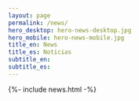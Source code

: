 ```yaml
---
layout: page
permalink: /news/
hero_desktop: hero-news-desktop.jpg
hero_mobile: hero-news-mobile.jpg
title_en: News
title_es: Noticias
subtitle_en:
subtitle_es:
---
```


{%- include news.html -%}
